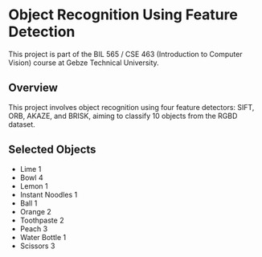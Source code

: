 # Object Recognition Using Feature Detection

This project is part of the BIL 565 / CSE 463 (Introduction to Computer Vision) course at Gebze Technical University.

## Overview

This project involves object recognition using four feature detectors: SIFT, ORB, AKAZE, and BRISK, aiming to classify 10 objects from the RGBD dataset.

## Selected Objects

- Lime 1
- Bowl 4
- Lemon 1
- Instant Noodles 1
- Ball 1
- Orange 2
- Toothpaste 2
- Peach 3
- Water Bottle 1
- Scissors 3
